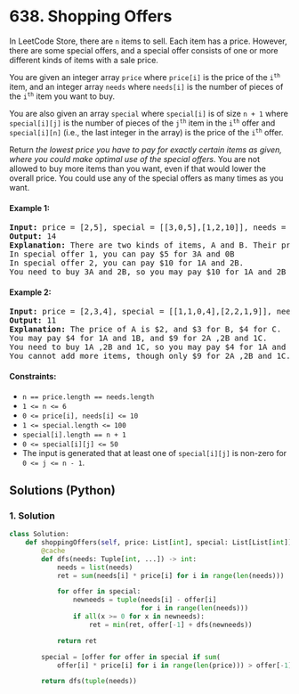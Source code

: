 # 638. Shopping Offers
In LeetCode Store, there are `n` items to sell. Each item has a price. However, there are some special offers, and a special offer consists of one or more different kinds of items with a sale price.

You are given an integer array `price` where `price[i]` is the price of the <code>i<sup>th</sup></code> item, and an integer array `needs` where `needs[i]` is the number of pieces of the <code>i<sup>th</sup></code> item you want to buy.

You are also given an array `special` where `special[i]` is of size `n + 1` where `special[i][j]` is the number of pieces of the <code>j<sup>th</sup></code> item in the <code>i<sup>th</sup></code> offer and `special[i][n]` (i.e., the last integer in the array) is the price of the <code>i<sup>th</sup></code> offer.

Return *the lowest price you have to pay for exactly certain items as given, where you could make optimal use of the special offers*. You are not allowed to buy more items than you want, even if that would lower the overall price. You could use any of the special offers as many times as you want.

#### Example 1:
<pre>
<strong>Input:</strong> price = [2,5], special = [[3,0,5],[1,2,10]], needs = [3,2]
<strong>Output:</strong> 14
<strong>Explanation:</strong> There are two kinds of items, A and B. Their prices are $2 and $5 respectively.
In special offer 1, you can pay $5 for 3A and 0B
In special offer 2, you can pay $10 for 1A and 2B.
You need to buy 3A and 2B, so you may pay $10 for 1A and 2B (special offer #2), and $4 for 2A.
</pre>

#### Example 2:
<pre>
<strong>Input:</strong> price = [2,3,4], special = [[1,1,0,4],[2,2,1,9]], needs = [1,2,1]
<strong>Output:</strong> 11
<strong>Explanation:</strong> The price of A is $2, and $3 for B, $4 for C.
You may pay $4 for 1A and 1B, and $9 for 2A ,2B and 1C.
You need to buy 1A ,2B and 1C, so you may pay $4 for 1A and 1B (special offer #1), and $3 for 1B, $4 for 1C.
You cannot add more items, though only $9 for 2A ,2B and 1C.
</pre>

#### Constraints:
* `n == price.length == needs.length`
* `1 <= n <= 6`
* `0 <= price[i], needs[i] <= 10`
* `1 <= special.length <= 100`
* `special[i].length == n + 1`
* `0 <= special[i][j] <= 50`
* The input is generated that at least one of `special[i][j]` is non-zero for `0 <= j <= n - 1`.

## Solutions (Python)

### 1. Solution
```Python
class Solution:
    def shoppingOffers(self, price: List[int], special: List[List[int]], needs: List[int]) -> int:
        @cache
        def dfs(needs: Tuple[int, ...]) -> int:
            needs = list(needs)
            ret = sum(needs[i] * price[i] for i in range(len(needs)))

            for offer in special:
                newneeds = tuple(needs[i] - offer[i]
                                 for i in range(len(needs)))
                if all(x >= 0 for x in newneeds):
                    ret = min(ret, offer[-1] + dfs(newneeds))

            return ret

        special = [offer for offer in special if sum(
            offer[i] * price[i] for i in range(len(price))) > offer[-1]]

        return dfs(tuple(needs))
```
